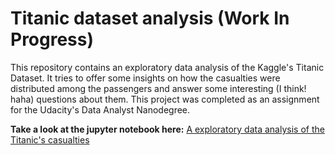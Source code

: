# Titanic dataset analysis (Work In Progress)

This repository contains an exploratory data analysis of the Kaggle's Titanic Dataset. It tries to offer some insights on how the casualties were distributed among the passengers and answer some interesting (I think! haha) questions about them. This project was completed as an assignment for the Udacity's Data Analyst Nanodegree.

**Take a look at the jupyter notebook here:** [A exploratory data analysis of the Titanic's casualties](http://nbviewer.jupyter.org/github/dylanjcastillo/titanic_analysis/blob/master/Titanic%20Analysis.ipynb)